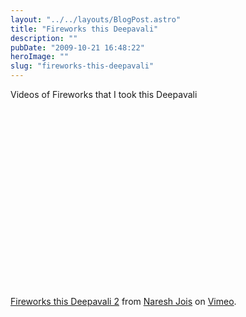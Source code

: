 ```yaml
---
layout: "../../layouts/BlogPost.astro"
title: "Fireworks this Deepavali"
description: ""
pubDate: "2009-10-21 16:48:22"
heroImage: ""
slug: "fireworks-this-deepavali"
---
```


Videos of Fireworks that I took this Deepavali
<object width="400" height="300"><param name="allowfullscreen" value="true" /><param name="allowscriptaccess" value="always" /><param name="movie" value="http://vimeo.com/moogaloop.swf?clip_id=7180741&amp;server=vimeo.com&amp;show_title=1&amp;show_byline=1&amp;show_portrait=0&amp;color=&amp;fullscreen=1" /><embed src="http://vimeo.com/moogaloop.swf?clip_id=7180741&amp;server=vimeo.com&amp;show_title=1&amp;show_byline=1&amp;show_portrait=0&amp;color=&amp;fullscreen=1" type="application/x-shockwave-flash" allowfullscreen="true" allowscriptaccess="always" width="400" height="300"></embed></object><p><a href="http://vimeo.com/7180741">Fireworks this Deepavali 2</a> from <a href="http://vimeo.com/user2504987">Naresh Jois</a> on <a href="http://vimeo.com">Vimeo</a>.</p>
